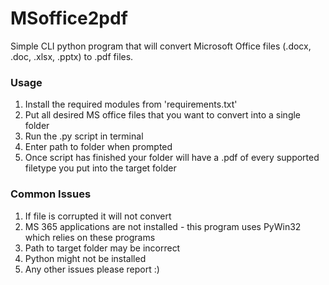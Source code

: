 # MSoffice2pdf
Simple CLI python program that will convert Microsoft Office files (.docx, .doc, .xlsx, .pptx) to .pdf files.

### Usage

1. Install the required modules from 'requirements.txt'
2. Put all desired MS office files that you want to convert into a single folder
3. Run the .py script in terminal
4. Enter path to folder when prompted
5. Once script has finished your folder will have a .pdf of every supported filetype you put into the target folder

### Common Issues

1. If file is corrupted it will not convert
2. MS 365 applications are not installed - this program uses PyWin32 which relies on these programs
3. Path to target folder may be incorrect
4. Python might not be installed 
5. Any other issues please report :)

